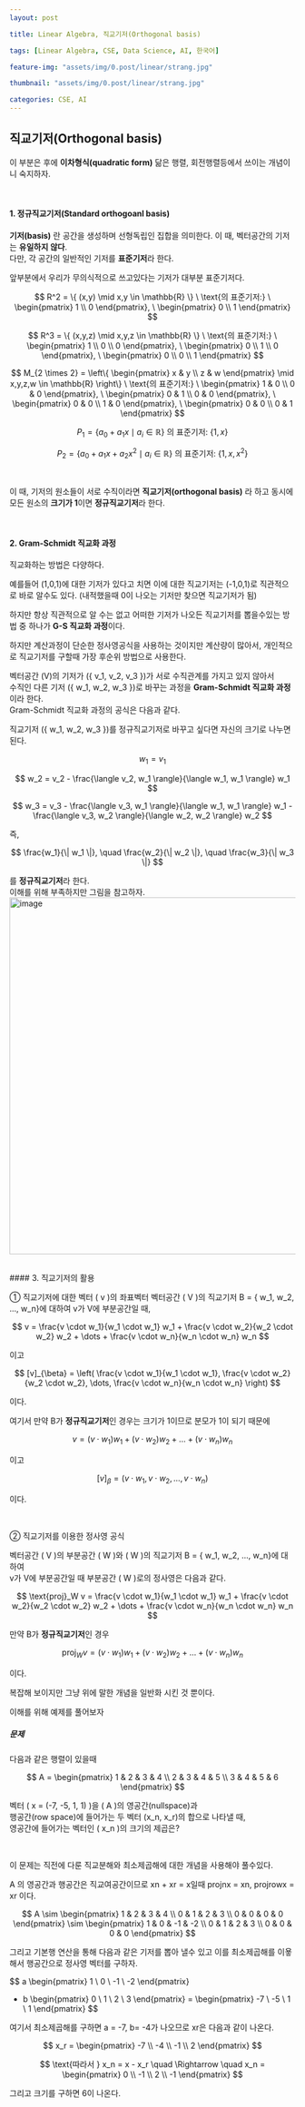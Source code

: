 ```yaml
---
layout: post

title: Linear Algebra, 직교기저(Orthogonal basis)

tags: [Linear Algebra, CSE, Data Science, AI, 한국어]

feature-img: "assets/img/0.post/linear/strang.jpg"

thumbnail: "assets/img/0.post/linear/strang.jpg"

categories: CSE, AI
---
```


## 직교기저(Orthogonal basis)

이 부분은 후에 **이차형식(quadratic form)** 닮은 행렬, 회전행렬등에서 쓰이는 개념이니 숙지하자.

<br>

#### 1. 정규직교기저(Standard orthogoanl basis)

**기저(basis)** 란 공간을 생성하며 선형독립인 집합을 의미한다. 이 때, 벡터공간의 기저는 **유일하지 않다**. <br>다만, 각 공간의 일반적인 기저를 **표준기저**라 한다.<br>

앞부분에서 우리가 무의식적으로 쓰고있다는 기저가 대부분 표준기저다.

$$
R^2 = \{ (x,y) \mid x,y \in \mathbb{R} \} \ \text{의 표준기저:} \ 
\begin{pmatrix} 1 \\ 0 \end{pmatrix}, \ 
\begin{pmatrix} 0 \\ 1 \end{pmatrix}
$$

$$
R^3 = \{ (x,y,z) \mid x,y,z \in \mathbb{R} \} \ \text{의 표준기저:} \ 
\begin{pmatrix} 1 \\ 0 \\ 0 \end{pmatrix}, \ 
\begin{pmatrix} 0 \\ 1 \\ 0 \end{pmatrix}, \ 
\begin{pmatrix} 0 \\ 0 \\ 1 \end{pmatrix}
$$

$$
M_{2 \times 2} = \left\{ \begin{pmatrix} x & y \\ z & w \end{pmatrix} \mid x,y,z,w \in \mathbb{R} \right\} \ \text{의 표준기저:} \ 
\begin{pmatrix} 1 & 0 \\ 0 & 0 \end{pmatrix}, \ 
\begin{pmatrix} 0 & 1 \\ 0 & 0 \end{pmatrix}, \ 
\begin{pmatrix} 0 & 0 \\ 1 & 0 \end{pmatrix}, \ 
\begin{pmatrix} 0 & 0 \\ 0 & 1 \end{pmatrix}
$$

$$
P_1 = \{ a_0 + a_1 x \mid a_i \in \mathbb{R} \} \ \text{의 표준기저:} \ \{1, x\}
$$

$$
P_2 = \{ a_0 + a_1 x + a_2 x^2 \mid a_i \in \mathbb{R} \} \ \text{의 표준기저:} \ \{1, x, x^2\}
$$

<br>

이 때, 기저의 원소들이 서로 수직이라면 **직교기저(orthogonal basis)** 라 하고 동시에 모든 원소의 **크기가 1**이면 **정규직교기저**라 한다.

<br>

#### 2. Gram-Schmidt 직교화 과정

직교화하는 방법은 다양하다. <br>

예를들어 (1,0,1)에 대한 기저가 있다고 치면 이에 대한 직교기저는 (-1,0,1)로 직관적으로 바로 알수도 있다. (내적했을때 0이 나오는 기저만 찾으면 직교기저가 됨) <br>

하지만 항상 직관적으로 알 수는 없고 어떠한 기저가 나오든 직교기저를 뽑을수있는 방법 중 하나가 **G-S 직교화 과정**이다. <br>

하지만 계산과정이 단순한 정사영공식을 사용하는 것이지만 계산량이 많아서, 개인적으로 직교기저를 구할때 가장 후순위 방법으로 사용한다. <br>

벡터공간 \(V\)의 기저가 \(\{ v_1, v_2, v_3 \}\)가 서로 수직관계를 가지고 있지 않아서  
수직인 다른 기저 \(\{ w_1, w_2, w_3 \}\)로 바꾸는 과정을 **Gram-Schmidt 직교화 과정**이라 한다.  
Gram-Schmidt 직교화 과정의 공식은 다음과 같다.

직교기저 \(\{ w_1, w_2, w_3 \}\)를 정규직교기저로 바꾸고 싶다면 자신의 크기로 나누면 된다.

$$
w_1 = v_1
$$

$$
w_2 = v_2 - \frac{\langle v_2, w_1 \rangle}{\langle w_1, w_1 \rangle} w_1
$$

$$
w_3 = v_3 - \frac{\langle v_3, w_1 \rangle}{\langle w_1, w_1 \rangle} w_1 - \frac{\langle v_3, w_2 \rangle}{\langle w_2, w_2 \rangle} w_2
$$

즉,

$$
\frac{w_1}{\| w_1 \|}, \quad \frac{w_2}{\| w_2 \|}, \quad \frac{w_3}{\| w_3 \|}
$$

를 **정규직교기저**라 한다. <br>
이해를 위해 부족하지만 그림을 참고하자. <br>
<img width="781" height="629" alt="image" src="https://github.com/user-attachments/assets/2f1c836b-ac46-46c7-a2c3-bd13df868d10" />

<br>
#### 3. 직교기저의 활용

① 직교기저에 대한 벡터 \( v \)의 좌표벡터 벡터공간 \( V \)의 직교기저 B = { w_1, w_2, ..., w_n}에 대하여 v가 V에 부분공간일 때,

$$
v = \frac{v \cdot w_1}{w_1 \cdot w_1} w_1 + \frac{v \cdot w_2}{w_2 \cdot w_2} w_2 + \dots + \frac{v \cdot w_n}{w_n \cdot w_n} w_n
$$

이고

$$
[v]_{\beta} = \left( \frac{v \cdot w_1}{w_1 \cdot w_1}, \frac{v \cdot w_2}{w_2 \cdot w_2}, \dots, \frac{v \cdot w_n}{w_n \cdot w_n} \right)
$$

이다. <br>

여기서 만약 B가 **정규직교기저**인 경우는 크기가 1이므로 분모가 1이 되기 때문에

$$
v = (v \cdot w_1) w_1 + (v \cdot w_2) w_2 + \dots + (v \cdot w_n) w_n
$$

이고

$$
[v]_{\beta} = (v \cdot w_1, v \cdot w_2, \dots, v \cdot w_n)
$$

이다.

<br>

② 직교기저를 이용한 정사영 공식

벡터공간 \( V \)의 부분공간 \( W \)와 \( W \)의 직교기저 B = { w_1, w_2, ..., w_n}에 대하여  
v가 V에 부분공간일 때 부분공간 \( W \)로의 정사영은 다음과 같다.

$$
\text{proj}_W v = \frac{v \cdot w_1}{w_1 \cdot w_1} w_1 + \frac{v \cdot w_2}{w_2 \cdot w_2} w_2 + \dots + \frac{v \cdot w_n}{w_n \cdot w_n} w_n
$$

만약 B가 **정규직교기저**인 경우

$$
\text{proj}_W v = (v \cdot w_1) w_1 + (v \cdot w_2) w_2 + \dots + (v \cdot w_n) w_n
$$

이다. <br>

복잡해 보이지만 그냥 위에 말한 개념을 일반화 시킨 것 뿐이다. <br>

이해를 위해 예제를 풀어보자 <br>

##### 문제

다음과 같은 행렬이 있을때

$$
A =
\begin{pmatrix}
1 & 2 & 3 & 4 \\
2 & 3 & 4 & 5 \\
3 & 4 & 5 & 6
\end{pmatrix}
$$

벡터 ( x = (-7, -5, 1, 1) )을 ( A )의 영공간(nullspace)과  
행공간(row space)에 들어가는 두 벡터 (x_n, x_r)의 합으로 나타낼 때,  
영공간에 들어가는 벡터인 ( x_n )의 크기의 제곱은?

<br>

이 문제는 직전에 다룬 직교분해와 최소제곱해에 대한 개념을 사용해야 풀수있다.<br>

A 의 영공간과 행공간은 직교여공간이므로 xn + xr = x일때 projnx = xn, projrowx = xr 이다.

$$
A \sim
\begin{pmatrix}
1 & 2 & 3 & 4 \\
0 & 1 & 2 & 3 \\
0 & 0 & 0 & 0
\end{pmatrix}
\sim
\begin{pmatrix}
1 & 0 & -1 & -2 \\
0 & 1 & 2 & 3 \\
0 & 0 & 0 & 0
\end{pmatrix}
$$

그리고 기본행 연산을 통해 다음과 같은 기저를 뽑아 낼수 있고 이를 최소제곱해를 이욯해서 행공간으로 정사영 벡터를 구하자. <br>

$$
a \begin{pmatrix} 1 \\ 0 \\ -1 \\ -2 \end{pmatrix} 
+ b \begin{pmatrix} 0 \\ 1 \\ 2 \\ 3 \end{pmatrix} 
= \begin{pmatrix} -7 \\ -5 \\ 1 \\ 1 \end{pmatrix}
$$

여기서 최소제곱해를 구하면 a = -7, b= -4가 나오므로 xr은 다음과 같이 나온다.

$$
x_r = \begin{pmatrix} -7 \\ -4 \\ -1 \\ 2 \end{pmatrix}
$$

$$
\text{따라서 } x_n = x - x_r \quad \Rightarrow \quad x_n = \begin{pmatrix} 0 \\ -1 \\ 2 \\ -1 \end{pmatrix}
$$

그리고 크기를 구하면 6이 나온다.

